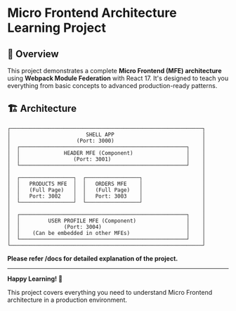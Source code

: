 # Micro Frontend Architecture Learning Project

## 🎯 Overview

This project demonstrates a complete **Micro Frontend (MFE) architecture** using **Webpack Module Federation** with React 17. It's designed to teach you everything from basic concepts to advanced production-ready patterns.

## 🏗️ Architecture

```
┌─────────────────────────────────────────────────────────────┐
│                        SHELL APP                            │
│                     (Port: 3000)                            │
│  ┌─────────────────────────────────────────────────────┐    │
│  │              HEADER MFE (Component)                 │    │
│  │                 (Port: 3001)                        │    │
│  └─────────────────────────────────────────────────────┘    │
│                                                             │
│  ┌─────────────────┐  ┌─────────────────┐                   │
│  │   PRODUCTS MFE  │  │   ORDERS MFE    │                   │
│  │   (Full Page)   │  │   (Full Page)   │                   │
│  │   Port: 3002    │  │   Port: 3003    │                   │
│  └─────────────────┘  └─────────────────┘                   │
│                                                             │
│  ┌─────────────────────────────────────────────────────┐    │
│  │         USER PROFILE MFE (Component)                │    │
│  │              (Port: 3004)                           │    │
│  │    (Can be embedded in other MFEs)                  │    │
│  └─────────────────────────────────────────────────────┘    │
└─────────────────────────────────────────────────────────────┘
```

<strong>Please refer /docs for detailed explanation of the project.</strong>

---

**Happy Learning! 🎉**

This project covers everything you need to understand Micro Frontend architecture in a production environment.
